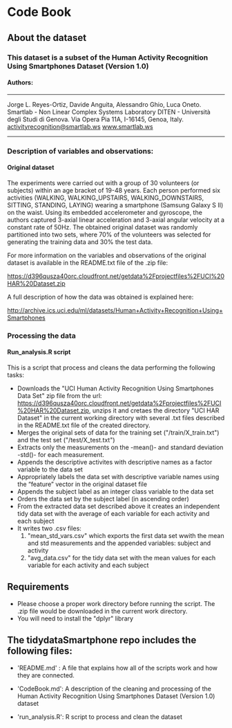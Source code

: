 
# Code Book

## About the dataset
### This dataset is a subset of the Human Activity Recognition Using Smartphones Dataset (Version 1.0)

#### Authors:
___________________________________________________________
Jorge L. Reyes-Ortiz, Davide Anguita, Alessandro Ghio, Luca Oneto.
Smartlab - Non Linear Complex Systems Laboratory
DITEN - Università degli Studi di Genova.
Via Opera Pia 11A, I-16145, Genoa, Italy.
activityrecognition@smartlab.ws
www.smartlab.ws
______________________________________________________________

### Description of variables and observations: 
#### Original dataset
The experiments were carried out with a group of 30 volunteers (or subjects) within an age bracket of 19-48 years. Each person performed six activities (WALKING, WALKING_UPSTAIRS, WALKING_DOWNSTAIRS, SITTING, STANDING, LAYING) wearing a smartphone (Samsung Galaxy S II) on the waist. Using its embedded accelerometer and gyroscope, the authors captured 3-axial linear acceleration and 3-axial angular velocity at a constant rate of 50Hz. The obtained original dataset was randomly partitioned into two sets, where 70% of the volunteers was selected for generating the training data and 30% the test data. 

For more information on the variables and observations of the original dataset is available in the README.txt file of the .zip file: 

https://d396qusza40orc.cloudfront.net/getdata%2Fprojectfiles%2FUCI%20HAR%20Dataset.zip

A full description of how the data was obtained is explained here:

http://archive.ics.uci.edu/ml/datasets/Human+Activity+Recognition+Using+Smartphones


### Processing the data
#### Run_analysis.R script
This is a script that process and cleans the data performing the following tasks:

* Downloads the "UCI Human Activity Recognition Using Smartphones Data Set" zip file from the url: https://d396qusza40orc.cloudfront.net/getdata%2Fprojectfiles%2FUCI%20HAR%20Dataset.zip, unzips it and cretaes the directory "UCI HAR Dataset" in the current working directory with several .txt files described in the README.txt file of the created directory.
* Merges the original sets of data for the training set ("/train/X_train.txt") and the test set ("/test/X_test.txt")
* Extracts only the measurements on the -mean()- and standard deviation -std()- for each measurement. 
* Appends the descriptive activites with descriptive names as a factor variable to the data set 
* Appropriately labels the data set with descriptive variable names using the “feature” vector in the original dataset file
* Appends the subject label as an integer class variable to the data set
* Orders the data set by the subject label (in ascending order)
* From the extracted data set described above it creates an independent tidy data set with the average of each variable for each activity and each subject
* It writes two .csv files:
    1)  "mean_std_vars.csv" which exports the first data set wwith the mean and std measurements and the appended variables: subject and activity 
    2) "avg_data.csv" for the tidy data set with the mean values for each variable for each activity and each subject


## Requirements
 * Please choose a proper work directory before running the script. The .zip file would be downloaded in the current work directory. 
* You will need to install the "dplyr" library


## The tidydataSmartphone repo includes the following files:

- 'README.md' : A file that explains how all of the scripts work and how they are connected.

- 'CodeBook.md': A description of the cleaning and processing of the Human Activity Recognition Using Smartphones Dataset (Version 1.0) dataset

- 'run_analysis.R': R script to process and clean the dataset

